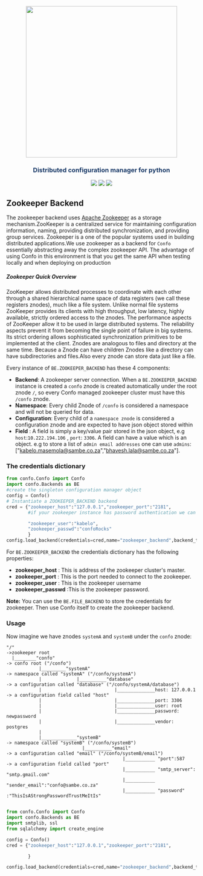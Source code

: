 


<p align="center"><img src="https://raw.githubusercontent.com/sambe-consulting/confo/master/assets/logo.png" width="400"></p>

<p align="center"><h3 style="color: #193967; text-align: center">Distributed configuration manager for python</h3></p>

<p align="center">
<a href="https://github.com/sambe-consulting/confo/actions/workflows/pytest-workflow.yml"><img src="https://github.com/sambe-consulting/confo/actions/workflows/pytest-workflow.yml/badge.svg"></a>
<a href="https://houndci.com"><img src="https://img.shields.io/badge/Reviewed_by-Hound-8E64B0.svg"></a>
<a href="https://github.com/apache/zookeeper/blob/master/LICENSE.txt"><img src="https://img.shields.io/github/license/apache/zookeeper"></a>


</p>

## Zookeeper Backend
The zookeeper backend uses <a href="https://zookeeper.apache.org/">Apache Zookeeper</a> as a storage mechanism.ZooKeeper is a centralized service for maintaining configuration information, naming,
providing distributed synchronization, and providing group services. Zookeeper is a one of the popular systems used in building distributed applications.We use zookeeper as a backend
for `Confo` essentially abstracting away the complex zookeeper API. The advantage of using Confo in this environment is that you get the same API 
when testing locally and when deploying on production

##### Zookeeper Quick Overview
ZooKeeper allows distributed processes to coordinate with each other through a shared hierarchical 
name space of data registers (we call these registers znodes), much like a file system.
Unlike normal file systems ZooKeeper provides its clients with high throughput, low latency,
highly available, strictly ordered access to the znodes.
The performance aspects of ZooKeeper allow it to be used in large distributed systems.
The reliability aspects prevent it from becoming the single point of failure in big systems. 
Its strict ordering allows sophisticated synchronization primitives to be implemented at the client.
Znodes are analogous to files and directory at the same time. Because a Znode can have children Znodes like a 
directory can have subdirectories and files.Also every znode can store data just like a file.  


Every instance of `BE.ZOOKEEPER_BACKEND` has these 4 components:

- **Backend**:  A zookeeper server connection. When a `BE.ZOOKEEPER_BACKEND` instance is created a `confo` znode is created automatically under the 
  root znode `/`, so every Confo managed zookeeper cluster must have this `/confo` znode.
- **Namespace**: Every child Znode of `/confo` is considered a namespace and will not be queried for data. 
- **Configuration**: Every child of a `namespace znode` is considered a configuration znode and are expected to have json object stored within
- **Field** : A field is simply a key/value pair stored in the json object, e.g `host`:`10.222.194.106` , `port`: `3306`. A field can have a value which is an object. e.g to store a list of 
   `admin email addresses` one can use `admins`: ["kabelo.masemola@sambe.co.za","bhavesh.lala@sambe.co.za"].

### The credentials dictionary

```python
from confo.Confo import Confo
import confo.Backends as BE
#create the singleton configuration manager object 
config = Confo()
# Instantiate a ZOOKEEPER_BACKEND backend 
cred = {"zookeeper_host":"127.0.0.1","zookeeper_port":"2181",
        #if your zookeeper instance has password authentication we can also send 

        "zookeeper_user":"kabelo",
        "zookeeper_passwd":"confoRocks"
        }
config.load_backend(credentials=cred,name="zookeeper_backend",backend_type=BE.ZOOKEEPER_BACKEND )
```


For  `BE.ZOOKEEPER_BACKEND` the credentials dictionary has the following properties:

- **zookeeper_host** : This is address of the zookeeper cluster's master. 
- **zookeeper_port** : This is the port needed to connect to the zookeeper.
- **zookeeper_user** : This is the zookeeper username
- **zookeeper_passwd** :This is the zookeeper password. 

**Note:**
You can use the  `BE.FILE_BACKEND` to store the credentials for zookeeper. Then use Confo itself to create the zookeeper backend.

### Usage


 Now imagine we have znodes `systemA` and `systemB` under the `confo` znode:

``` 
"/"                                                                          ->zookeeper root 
  |________"confo"                                                           -> confo root ("/confo")
            |_________"systemA"                                              -> namespace called "systemA" ("/confo/systemA")
            |             |__________"database"                              -> a configuration called "database" ("/confo/systemA/database")
            |                           |______________host: 127.0.0.1       -> a configuration field called "host"
            |                           |______________port: 3306 
            |                           |______________user: root 
            |                           |______________password: newpassword
            |                           |______________vendor: postgres 
            |
            |_____________"systemB"                                          -> namespace called "systemB" ("/confo/systemB")  
                            |__________"email"                               -> a configuration called "email" ("/confo/systemB/email")
                                           |___________ "port":587           -> a configuration field called "port"
                                           |___________ "smtp_server": "smtp.gmail.com"
                                           |___________ "sender_email":"confo@sambe.co.za"
                                           |___________ "password" :"ThisIsAStrongPasswordTrustMeItIs"            
                                        

```


```python
from confo.Confo import Confo
import confo.Backends as BE
import smtplib, ssl
from sqlalchemy import create_engine

config = Confo()
cred = {"zookeeper_host":"127.0.0.1","zookeeper_port":"2181",

        }

config.load_backend(credentials=cred,name="zookeeper_backend",backend_type=BE.ZOOKEEPER_BACKEND )

    

```
